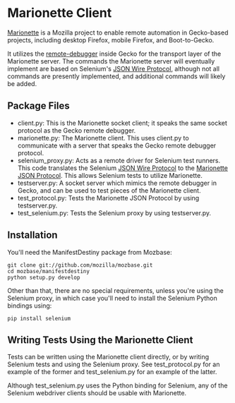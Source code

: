 # Marionette Client

[Marionette](https://wiki.mozilla.org/Auto-tools/Projects/Marionette) is a 
Mozilla project to enable remote automation in Gecko-based projects,
including desktop Firefox, mobile Firefox, and Boot-to-Gecko.

It utilizes the [remote-debugger](https://wiki.mozilla.org/Platform/JSDebugv2) 
inside Gecko for the transport layer of the Marionette server.  The commands
the Marionette server will eventually implement are based on
Selenium's [JSON Wire Protocol](http://code.google.com/p/selenium/wiki/JsonWireProtocol),
although not all commands are presently implemented, and additional commands
will likely be added.

## Package Files

- client.py:  This is the Marionette socket client; it speaks the same
  socket protocol as the Gecko remote debugger.
- marionette.py:  The Marionette client.  This uses client.py to communicate
  with a server that speaks the Gecko remote debugger protocol.
- selenium_proxy.py:  Acts as a remote driver for Selenium test runners.
  This code translates the Selenium 
  [JSON Wire Protocol](http://code.google.com/p/selenium/wiki/JsonWireProtocol)
  to the [Marionette JSON Protocol](https://wiki.mozilla.org/Auto-tools/Projects/Marionette/JSON_Protocol).
  This allows Selenium tests to utilize Marionette.
- testserver.py:  A socket server which mimics the remote debugger in
  Gecko, and can be used to test pieces of the Marionette client.
- test_protocol.py:  Tests the Marionette JSON Protocol by using testserver.py.
- test_selenium.py:  Tests the Selenium proxy by using testserver.py.

## Installation

You'll need the ManifestDestiny package from Mozbase:

    git clone git://github.com/mozilla/mozbase.git
    cd mozbase/manifestdestiny
    python setup.py develop

Other than that, there are no special requirements, unless you're using the Selenium proxy, in which
case you'll need to install the Selenium Python bindings using:

    pip install selenium

## Writing Tests Using the Marionette Client

Tests can be written using the Marionette client directly, or by writing
Selenium tests and using the Selenium proxy.  See test_protocol.py for
an example of the former and test_selenium.py for an example of the latter.

Although test_selenium.py uses the Python binding for Selenium, any of the 
Selenium webdriver clients should be usable with Marionette.
